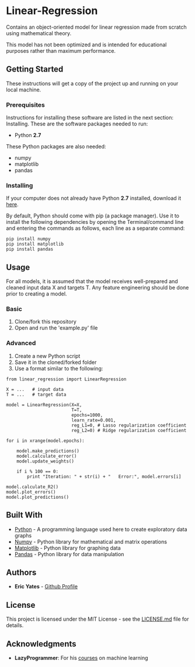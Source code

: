 # Linear-Regression
Contains an object-oriented model for linear regression made from scratch using mathematical theory.

This model has not been optimized and is intended for educational purposes rather than maximum performance.

## Getting Started

These instructions will get a copy of the project up and running on your local machine.


### Prerequisites

Instructions for installing these software are listed in the next section: Installing. These are the software packages needed to run:

* Python **2.7**

These Python packages are also needed:

* numpy
* matplotlib
* pandas


### Installing

If your computer does not already have Python **2.7** installed, download it [here](https://www.python.org/downloads/).

By default, Python should come with pip (a package manager). Use it to install the following dependencies by opening the Terminal/command line and entering the commands as follows, each line as a separate command:

```
pip install numpy
pip install matplotlib
pip install pandas
```

## Usage

For all models, it is assumed that the model receives well-prepared and
cleaned input data X and targets T. Any feature engineering should be
done prior to creating a model.

### Basic

1) Clone/fork this repository
2) Open and run the 'example.py' file

### Advanced

1) Create a new Python script
2) Save it in the cloned/forked folder
2) Use a format similar to the following:
```     
from linear_regression import LinearRegression

X = ...   # input data
T = ...   # target data

model = LinearRegression(X=X,
                         T=T,
                         epochs=1000,
                         learn_rate=0.001,
                         reg_L1=0, # Lasso regularization coefficient
                         reg_L2=0) # Ridge regularization coefficient

for i in xrange(model.epochs):
            
    model.make_predictions()
    model.calculate_error()
    model.update_weights()
        
    if i % 100 == 0:
        print "Iteration: " + str(i) + "   Error:", model.errors[i]
    
model.calculate_R2()
model.plot_errors()
model.plot_predictions()
```

## Built With

* [Python](https://www.python.org/about/) - A programming language used here to create exploratory data graphs
* [Numpy](http://www.numpy.org/) - Python library for mathematical and matrix operations 
* [Matplotlib](https://matplotlib.org/) - Python library for graphing data
* [Pandas](https://pandas.pydata.org/pandas-docs/stable/) - Python library for data manipulation


## Authors

* **Eric Yates** - [Github Profile](https://github.com/eric-yates)

## License

This project is licensed under the MIT License - see the [LICENSE.md](/LICENSE.md) file for details.

## Acknowledgments

* **LazyProgrammer**: For his [courses](https://www.udemy.com/user/lazy-programmer/) on machine learning

